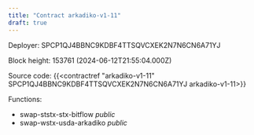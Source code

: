 ```yaml
---
title: "Contract arkadiko-v1-11"
draft: true
---
```

Deployer: SPCP1QJ4BBNC9KDBF4TTSQVCXEK2N7N6CN6A71YJ


 



Block height: 153761 (2024-06-12T21:55:04.000Z)

Source code: {{<contractref "arkadiko-v1-11" SPCP1QJ4BBNC9KDBF4TTSQVCXEK2N7N6CN6A71YJ arkadiko-v1-11>}}

Functions:

* swap-ststx-stx-bitflow _public_
* swap-wstx-usda-arkadiko _public_
